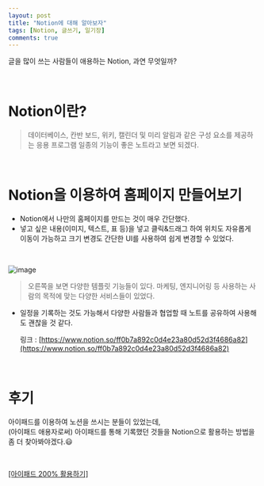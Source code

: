 ```yaml
---
layout: post
title: "Notion에 대해 알아보자"
tags: [Notion, 글쓰기, 일기장]
comments: true
---
```


글을 많이 쓰는 사람들이 애용하는 Notion, 과연 무엇일까?

<br>

# Notion이란?

> 데이터베이스, 칸반 보드, 위키, 캘린더 및 미리 알림과 같은 구성 요소를 제공하는 응용 프로그램
> 일종의 기능이 좋은 노트라고 보면 되겠다.

<br>

# Notion을 이용하여 홈페이지 만들어보기

- Notion에서 나만의 홈페이지를 만드는 것이 매우 간단했다.<br>
- 넣고 싶은 내용(이미지, 텍스트, 표 등)을 넣고 클릭&드래그 하여 위치도 자유롭게 이동이 가능하고 크기 변경도 간단한 UI를 사용하여 쉽게 변경할 수 있었다.

<br>

![image](https://user-images.githubusercontent.com/34594339/97679990-5880e600-1ad9-11eb-91a9-d3d077f10913.png)
  
  > 오른쪽을 보면 다양한 템플릿 기능들이 있다. 마케팅, 엔지니어링 등 사용하는 사람의 목적에 맞는 다양한 서비스들이 있었다.
  
- 일정을 기록하는 것도 가능해서 다양한 사람들과 협업할 때 노트를 공유하여 사용해도 괜찮을 것 같다.

  링크 : [https://www.notion.so/ff0b7a892c0d4e23a80d52d3f4686a82](https://www.notion.so/ff0b7a892c0d4e23a80d52d3f4686a82)
  
<br>

# 후기

아이패드를 이용하여 노션을 쓰시는 분들이 있었는데, <br>
(아이패드 애용자로써) 아이패드를 통해 기록했던 것들을 Notion으로 활용하는 방법을 좀 더 찾아봐야겠다.😃 <br>

<br>

[[아이패드 200% 활용하기]](https://nelna.shop/nelnacrew/?q=YToxOntzOjEyOiJrZXl3b3JkX3R5cGUiO3M6MzoiYWxsIjt9&bmode=view&idx=4122667&t=board)
